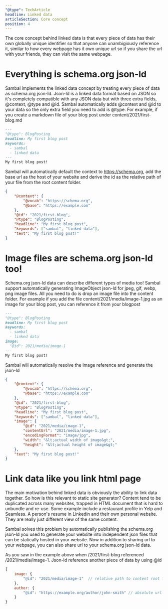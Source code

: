 ```yaml
---
"@type": TechArticle
headline: Linked data
articleSection: Core concept
position: 4
---
```


The core concept behind linked data is that every piece of data has their own globally unique identifier so that anyone can unambigiously reference it, similar to how every webpage has it own unique url so if you share the url with your friends, they can visit the same webpage.  

# Everything is schema.org json-ld

Sambal implements the linked data concept by treating every piece of data as schema.org json-ld.  Json-ld is a linked data format based on JSON so it's completely compatible with any JSON data but with three extra fields, @context, @type and @id.  Sambal automatically adds @context and @id to your data so the only extra field you need to add is @type.  For example, if you create a markdown file of your blog post under content/2021/first-blog.md

```markdown
---
"@type": BlogPosting
headline: My first blog post
keywords:
  - sambal
  - linked data
---
My first blog post!
```

Sambal will automatically default the context to https://schema.org, add the base url as the host of your website and derive the id as the relative path of your file from the root content folder.

```json
{
    "@context": {
        "@vocab": "https://schema.org",
        "@base": "https://example.com"
    },
    "@id": "2021/first-blog",
    "@type": "BlogPosting",
    "headline": "My first blog post",
    "keywords": ["sambal", "linked data"],
    "text": "My first blog post!"
}
```

# Image files are schema.org json-ld too!

Schema.org json-ld data can describe different types of media too!  Sambal support automatically generating ImageObject json-ld for jpeg, gif, webp, png image files.  All you need to do is drop an image file into the content folder.  For example if you add the file content/2021/media/image-1.jpg as an image for your blog post, you can reference it from your blogpost

```markdown
---
"@type": BlogPosting
headline: My first blog post
keywords:
  - sambal
  - linked data
image:
  "@id": 2021/media/image-1
---
My first blog post!
```

Sambal will automatically resolve the image reference and generate the json-ld

```json
{
    "@context": {
        "@vocab": "https://schema.org",
        "@base": "https://example.com"
    },
    "@id": "2021/first-blog",
    "@type": "BlogPosting",
    "headline": "My first blog post",
    "keywords": ["sambal", "linked data"],
    "image": {
        "@id": "2021/media/image-1",
        "contentUrl": "2021/media/image-1.jpg",
        "encodingFormat": "image/jpg",
        "width": "&lt;actual width of image&gt;",
        "height": "&lt;actual height of image&gt;"
    },
    "text": "My first blog post!"
}
```


# Link data like you link html page

The main motivation behind linked data is obviously the ability to link data together.  So how is this relevant to static site generator?  Content tend to be duplicated across many websites, trapped in HTML document that is hard to unbundle and re-use.  Some example include a restaurant profile in Yelp and Seamless.  A person's resume in Linkedin and their own personal website.  They are really just different view of the same content.

Sambal solves this problem by automatically publishing the schema.org json-ld you used to generate your website into independent json files that can be statically hosted in your website.  Now in addition to sharing url to your webpage, you can also share url to your schema.org json-ld data.

As you saw in the example above when /2021/first-blog referenced /2021/media/image-1.  Json-ld reference another piece of data by using @id

```js
{
    image: {
        "@id": "2021/media/image-1"  // relative path to content root folder
    },
    author: {
        "@id": "https://example.org/author/john-smith" // absolute url
    }
}
```


